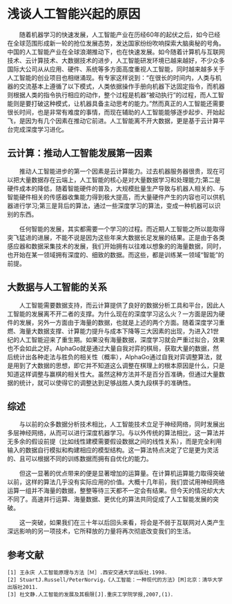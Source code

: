 # 浅谈人工智能兴起的原因
　　随着机器学习的快速发展，人工智能产业在历经60年的起伏之后，如今已经在全球范围形成新一轮的抢位发展态势，发达国家纷纷吹响探索大脑奥秘的号角。中国的人工智能产业在全球浪潮推动下，也在快速发展。如今随着计算机与互联网技术、云计算技术、大数据技术的进步，人工智能研发环境已越来越好，不少众多国际大公司从从应用、硬件、系统等多方面高度重视人工智能，同时越来越多关于人工智能的创业项目也相继涌现。有专家这样说到：“在很长的时间内，人类与机器的交流基本上遵循了以下模式，人类依据操作手册向机器下达固定指令，而机器则根据人类的指令执行相应的动作，整个过程是机器“被动执行”的过程，而人工智能则是要打破这种模式，让机器具备主动思考的能力。”然而真正的人工智能还需要很长时间，也是非常有难度的事情，而现在辅助的人工智能能够逐步起步、开始起飞，是因为有几个因素在推动它前进。人工智能离不开大数据，更是基于云计算平台完成深度学习进化。
## 云计算：推动人工智能发展第一因素
　　推动人工智能进步的第一个因素是云计算能力。过去机器服务器很贵，现在可以把大量数据存在云端上，人工智能的核心是对大量数据学习和处理能力;第二是硬件成本的降低，随着智能硬件的普及，大规模批量生产导致与机器人相关的、与智能硬件相关的传感器收集能力得到极大提高，而大量硬件产生的内容也可以供机器进行学习;第三是背后的算法，通过一些深度学习的算法，变成一种机器可以识别的东西。
  
　　任何智能的发展，其实都需要一个学习的过程。而近期人工智能之所以能取得突飞猛进的进展，不能不说是因为这些年来大数据长足发展的结果。正是由于各类感应器和数据采集技术的发展，我们开始拥有以往难以想象的的海量数据，同时，也开始在某一领域拥有深度的、细致的数据。而这些，都是训练某一领域“智能”的前提。
## 大数据与人工智能的关系
　　人工智能需要数据支持，而云计算提供了良好的数据分析工具和平台，因此人工智能的发展离不开二者的支撑。为什么现在的深度学习这么火？一方面是因为硬件的发展，另外一方面由于海量的数据，也就是上述的两个方面。随着深度学习重燃、海量大数据支撑、计算能力提升与成本下降等三大因素的出现，为进入21世纪的人工智能迎来了重生期。如果没有海量数据，深度学习就会严重过拟合，效果也不会如此之好。AlphaGo就是通过大量自我对弈的棋局，获取大量的数据，然后统计出各种走法与胜负的相关性（概率），AlphaGo通过自我对弈调整算法，就是用到了大数据的思想，即它并不知道这么调整在棋理上的根本原因是什么，只是知道这样调整与赢棋的相关性大。虽然这种方法并不是百分百准确，但通过大量数据的统计，就可以使得它的调整达到足够战胜人类九段棋手的准确性。
## 综述
　　与以前的众多数据分析技术相比，人工智能技术立足于神经网络，同时发展出多层神经网络，从而可以进行深度机器学习。与以外传统的算法相比，这一算法并无多余的假设前提（比如线性建模需要假设数据之间的线性关系），而是完全利用输入的数据自行模拟和构建相应的模型结构。这一算法特点决定了它是更为灵活的、且可以根据不同的训练数据而拥有自优化的能力。
  
　　但这一显著的优点带来的便是显著增加的运算量。在计算机运算能力取得突破以前，这样的算法几乎没有实际应用的价值。大概十几年前，我们尝试用神经网络运算一组并不海量的数据，整整等待三天都不一定会有结果。但今天的情况却大大不同了。高速并行运算、海量数据、更优化的算法共同促成了人工智能发展的突破。

　　这一突破，如果我们在三十年以后回头来看，将会是不弱于互联网对人类产生深远影响的另一项技术，它所释放的力量将再次彻底改变我们的生活。
## 参考文献
    [1] 王永庆 人工智能原理与方法［Ｍ］.西安交通大学出版社.1998.
    [2] StuartJ.Russell/PeterNorvig，《人工智能：一种现代的方法》[M]北京：清华大学出版社2011.
    [3] 杜文静.人工智能的发展及其极限[J].重庆工学院学报,2007,(1)．
